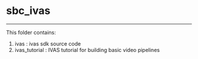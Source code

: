 # sbc_ivas
-----------------
This folder contains:

1. ivas : ivas sdk source code
2. ivas_tutorial : IVAS tutorial for building basic video pipelines